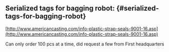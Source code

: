 ## Serialized tags for bagging robot: {#serialized-tags-for-bagging-robot}

[http://www.americancasting.com/info-plastic-strap-seals-9001-16.asp](http://www.americancasting.com/info-plastic-strap-seals-9001-16.asp)

Can only order 100 pcs at a time, did request a few from First headquarters